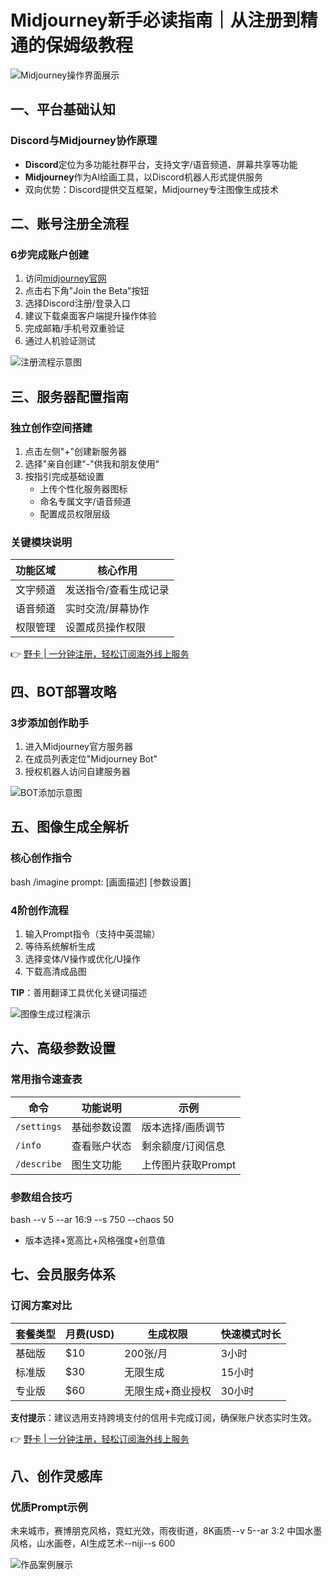 # Midjourney新手必读指南｜从注册到精通的保姆级教程

![Midjourney操作界面展示](https://bbtdd.com/wp-content/uploads/img/2449216763.webp)

## 一、平台基础认知
### Discord与Midjourney协作原理
- **Discord**定位为多功能社群平台，支持文字/语音频道、屏幕共享等功能
- **Midjourney**作为AI绘画工具，以Discord机器人形式提供服务
- 双向优势：Discord提供交互框架，Midjourney专注图像生成技术

## 二、账号注册全流程
### 6步完成账户创建
1. 访问[midjourney官网](https://www.midjourney.com)
2. 点击右下角"Join the Beta"按钮
3. 选择Discord注册/登录入口
4. 建议下载桌面客户端提升操作体验
5. 完成邮箱/手机号双重验证
6. 通过人机验证测试

![注册流程示意图](https://bbtdd.com/wp-content/uploads/img/412579502069.webp)

## 三、服务器配置指南
### 独立创作空间搭建
1. 点击左侧"+"创建新服务器
2. 选择"亲自创建"-"供我和朋友使用"
3. 按指引完成基础设置
   - 上传个性化服务器图标
   - 命名专属文字/语音频道
   - 配置成员权限层级

### 关键模块说明
| 功能区域       | 核心作用                  |
|----------------|-------------------------|
| 文字频道       | 发送指令/查看生成记录     |
| 语音频道       | 实时交流/屏幕协作         |
| 权限管理       | 设置成员操作权限          |

👉 [野卡 | 一分钟注册，轻松订阅海外线上服务](https://bbtdd.com/yeka)

## 四、BOT部署攻略
### 3步添加创作助手
1. 进入Midjourney官方服务器
2. 在成员列表定位"Midjourney Bot"
3. 授权机器人访问自建服务器

![BOT添加示意图](https://bbtdd.com/wp-content/uploads/img/68430188584.webp)

## 五、图像生成全解析
### 核心创作指令
bash
/imagine prompt: [画面描述] [参数设置]


### 4阶创作流程
1. 输入Prompt指令（支持中英混输）
2. 等待系统解析生成
3. 选择变体/V操作或优化/U操作
4. 下载高清成品图

**TIP**：善用翻译工具优化关键词描述

![图像生成过程演示](https://bbtdd.com/wp-content/uploads/img/558069743340742.webp)

## 六、高级参数设置
### 常用指令速查表
| 命令          | 功能说明                  | 示例               |
|---------------|-------------------------|--------------------|
| `/settings`   | 基础参数设置              | 版本选择/画质调节  |
| `/info`       | 查看账户状态              | 剩余额度/订阅信息  |
| `/describe`   | 图生文功能                | 上传图片获取Prompt |

### 参数组合技巧
bash
--v 5 --ar 16:9 --s 750 --chaos 50

- 版本选择+宽高比+风格强度+创意值

## 七、会员服务体系
### 订阅方案对比
| 套餐类型   | 月费(USD) | 生成权限     | 快速模式时长 |
|------------|-----------|-------------|--------------|
| 基础版     | $10       | 200张/月     | 3小时        |
| 标准版     | $30       | 无限生成     | 15小时       |
| 专业版     | $60       | 无限生成+商业授权 | 30小时       |

**支付提示**：建议选用支持跨境支付的信用卡完成订阅，确保账户状态实时生效。

👉 [野卡 | 一分钟注册，轻松订阅海外线上服务](https://bbtdd.com/yeka)

## 八、创作灵感库
### 优质Prompt示例

未来城市，赛博朋克风格，霓虹光效，雨夜街道，8K画质--v 5--ar 3:2
中国水墨风格，山水画卷，AI生成艺术--niji--s 600


![作品案例展示](https://bbtdd.com/wp-content/uploads/img/354791490421248.webp)